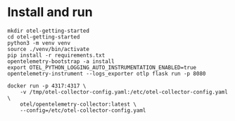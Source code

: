 # Install and run

    mkdir otel-getting-started
    cd otel-getting-started
    python3 -m venv venv
    source ./venv/bin/activate
    pip install -r requirements.txt
    opentelemetry-bootstrap -a install
    export OTEL_PYTHON_LOGGING_AUTO_INSTRUMENTATION_ENABLED=true
    opentelemetry-instrument --logs_exporter otlp flask run -p 8080

    docker run -p 4317:4317 \
        -v /tmp/otel-collector-config.yaml:/etc/otel-collector-config.yaml \
        otel/opentelemetry-collector:latest \
        --config=/etc/otel-collector-config.yaml
